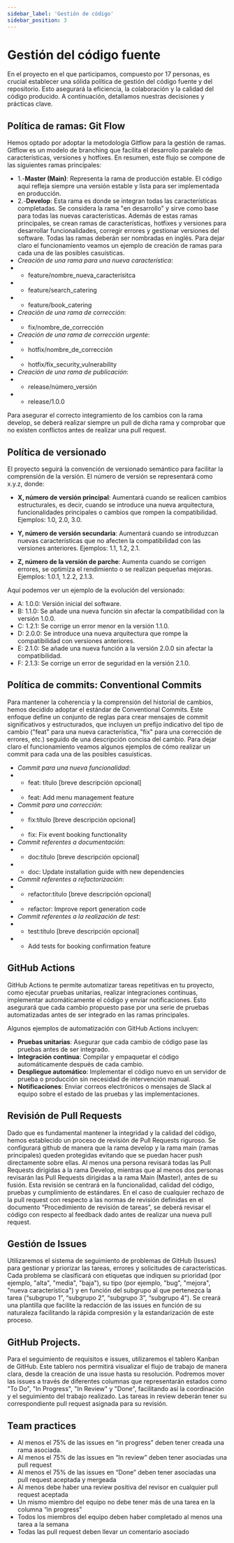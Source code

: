 ```yaml
---
sidebar_label: 'Gestión de código'
sidebar_position: 3
---
```


# Gestión del código fuente
En el proyecto en el que participamos, compuesto por 17 personas, es crucial establecer una sólida política de gestión del código fuente y del repositorio. Esto asegurará la eficiencia, la colaboración y la calidad del código producido. A continuación, detallamos nuestras decisiones y prácticas clave.

## Política de ramas: Git Flow
Hemos optado por adoptar la metodología Gitflow para la gestión de ramas. Gitflow es un modelo de branching que facilita el desarrollo paralelo de características, versiones y hotfixes. En resumen, este flujo se compone de las siguientes ramas principales:
* 1.-**Master (Main)**: Representa la rama de producción estable. El código aquí refleja siempre una versión estable y lista para ser implementada en producción.
* 2.-**Develop**: Esta rama es donde se integran todas las características completadas. Se considera la rama "en desarrollo" y sirve como base para todas las nuevas características.
Además de estas ramas principales, se crean ramas de características, hotfixes y versiones para desarrollar funcionalidades, corregir errores y gestionar versiones del software.
Todas las ramas deberán ser nombradas en inglés.
Para dejar claro el funcionamiento veamos un ejemplo de creación de ramas para cada una de las posibles casuísticas.
* _Creación de una rama para una nueva característica_:
* * feature/nombre_nueva_caracterísitca
* * feature/search_catering
* * feature/book_catering
* _Creación de una rama de corrección_:
* * fix/nombre_de_corrección
* _Creación de una rama de corrección urgente_:
* * hotfix/nombre_de_corrección
* * hotfix/fix_security_vulnerability
* _Creación de una rama de publicación_:
* * release/número_versión
* * release/1.0.0

Para asegurar el correcto integramiento de los cambios con la rama develop, se deberá realizar siempre un pull de dicha rama y comprobar que no existen conflictos antes de realizar una pull request.
## Política de versionado
El proyecto seguirá la convención de versionado semántico para facilitar la comprensión de la versión. El número de versión se representará como x.y.z, donde:

* **X, número de versión principal**: Aumentará cuando se realicen cambios estructurales, es decir, cuando se introduce una nueva arquitectura, funcionalidades principales o cambios que rompen la compatibilidad.
Ejemplos: 1.0, 2.0, 3.0.

* **Y, número de versión secundaria**: Aumentará cuando se introduzcan nuevas características que no afecten la compatibilidad con las versiones anteriores.
Ejemplos: 1.1, 1.2, 2.1.
* **Z, número de la versión de parche**: Aumenta cuando se corrigen errores, se optimiza el rendimiento o se realizan pequeñas mejoras.
Ejemplos: 1.0.1, 1.2.2, 2.1.3.

Aquí podemos ver un ejemplo de la evolución del versionado:
* A:  1.0.0: Versión inicial del software.
* B:  1.1.0: Se añade una nueva función sin afectar la compatibilidad con la versión 1.0.0.
* C:  1.2.1: Se corrige un error menor en la versión 1.1.0.
* D:  2.0.0: Se introduce una nueva arquitectura que rompe la compatibilidad con versiones anteriores.
* E:  2.1.0: Se añade una nueva función a la versión 2.0.0 sin afectar la compatibilidad.
* F:  2.1.3: Se corrige un error de seguridad en la versión 2.1.0.

## Política de commits: Conventional Commits
Para mantener la coherencia y la comprensión del historial de cambios, hemos decidido adoptar el estándar de Conventional Commits. Este enfoque define un conjunto de reglas para crear mensajes de commit significativos y estructurados, que incluyen un prefijo indicativo del tipo de cambio ("feat" para una nueva característica, "fix" para una corrección de errores, etc.) seguido de una descripción concisa del cambio.
Para dejar claro el funcionamiento veamos algunos ejemplos de cómo realizar un commit para cada una de las posibles casuísticas.
* _Commit para una nueva funcionalidad_:
* * feat: título [breve descripción opcional]
* * feat: Add menu management feature
* _Commit para una corrección_:
* * fix:título [breve descripción opcional]
* * fix: Fix event booking functionality
* _Commit referentes a documentación_:
* * doc:título [breve descripción opcional]
* * doc: Update installation guide with new dependencies
* _Commit referentes a refactorización_:
* * refactor:título [breve descripción opcional]
* * refactor: Improve report generation code
* _Commit referentes a la realización de test_:
* * test:título [breve descripción opcional]
* * Add tests for booking confirmation feature

## GitHub Actions
GitHub Actions te permite automatizar tareas repetitivas en tu proyecto, como ejecutar pruebas unitarias, realizar integraciones continuas, implementar automáticamente el código y enviar notificaciones. Esto asegurará que cada cambio propuesto pase por una serie de pruebas automatizadas antes de ser integrado en las ramas principales.

Algunos ejemplos de automatización con GitHub Actions incluyen:

* **Pruebas unitarias**: Asegurar que cada cambio de código pase las pruebas antes de ser integrado.
* **Integración continua**: Compilar y empaquetar el código automáticamente después de cada cambio.
* **Despliegue automático**: Implementar el código nuevo en un servidor de prueba o producción sin necesidad de intervención manual.
* **Notificaciones**: Enviar correos electrónicos o mensajes de Slack al equipo sobre el estado de las pruebas y las implementaciones.

## Revisión de Pull Requests
Dado que es fundamental mantener la integridad y la calidad del código, hemos establecido un proceso de revisión de Pull Requests riguroso. Se configurará github de manera que la rama develop y la rama main (ramas principales) queden protegidas evitando que se puedan hacer push directamente sobre ellas.
Al menos una persona revisará todas las Pull Requests dirigidas a la rama Develop, mientras que al menos dos personas revisarán las Pull Requests dirigidas a la rama Main (Master), antes de su fusión. Esta revisión se centrará en la funcionalidad, calidad del código, pruebas y cumplimiento de estándares.
En el caso de cualquier rechazo de la pull request con respecto a las normas de revisión definidas en el documento “Procedimiento de revisión de tareas”, se deberá revisar el código con respecto al feedback dado antes de realizar una nueva pull request.

## Gestión de Issues
Utilizaremos el sistema de seguimiento de problemas de GitHub (Issues) para gestionar y priorizar las tareas, errores y solicitudes de características. Cada problema se clasificará con etiquetas que indiquen su prioridad (por ejemplo, "alta", "media", "baja"), su tipo (por ejemplo, "bug", "mejora", "nueva característica") y en función del subgrupo al que pertenezca la tarea (“subgrupo 1”, “subgrupo 2”, “subgrupo 3”, “subgrupo 4”). 
Se creará una plantilla que facilite la redacción de las issues en función de su naturaleza facilitando la rápida compresión y la estandarización de este proceso. 

## GitHub Projects.
Para el seguimiento de requisitos e issues, utilizaremos el tablero Kanban de GitHub. Este tablero nos permitirá visualizar el flujo de trabajo de manera clara, desde la creación de una issue hasta su resolución. Podremos mover las issues a través de diferentes columnas que representarán estados como "To Do", "In Progress", "In Review" y "Done", facilitando así la coordinación y el seguimiento del trabajo realizado.
Las tareas in review deberán tener su correspondiente pull request asignada para su revisión.

## Team practices
* Al menos el 75% de las issues en “in progress” deben tener creada una rama asociada.
* Al menos el 75% de las issues en “In review” deben tener asociadas una pull request
* Al menos el 75% de las issues en “Done” deben tener asociadas una pull request aceptada y mergeada
* Al menos debe haber una review positiva del revisor en cualquier pull  request aceptada
* Un mismo miembro del equipo no debe tener más de una tarea en la columna “in progress”
* Todos los miembros del equipo deben haber completado al menos una tarea a la semana
* Todas las pull request deben llevar un comentario asociado
